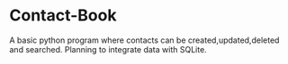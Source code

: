 # Contact-Book
A basic python program where contacts can be created,updated,deleted and searched.
Planning to integrate data with SQLite. 
